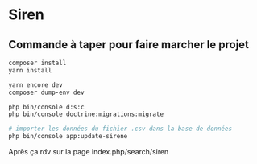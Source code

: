 # Siren

## Commande à taper pour faire marcher le projet
```bash
composer install
yarn install

yarn encore dev
composer dump-env dev

php bin/console d:s:c 
php bin/console doctrine:migrations:migrate

# importer les données du fichier .csv dans la base de données
php bin/console app:update-sirene
```
Après ça rdv sur la page index.php/search/siren
